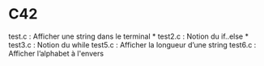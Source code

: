 # C42

test.c : Afficher une string dans le terminal
*
test2.c : Notion du if..else
*
test3.c : Notion du while
test5.c : Afficher la longueur d’une string
test6.c : Afficher l’alphabet à l'envers
